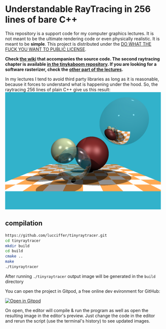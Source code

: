 # Understandable RayTracing in 256 lines of bare C++

This repository is a support code for my computer graphics lectures. It is not meant to be the ultimate rendering code or even physically realistic. It is meant to be **simple**. This project is distributed under the [DO WHAT THE FUCK YOU WANT TO PUBLIC LICENSE](https://en.wikipedia.org/wiki/WTFPL).

**Check [the wiki](https://github.com/ssloy/tinyraytracer/wiki) that accompanies the source code. The second raytracing chapter is available [in the tinykaboom repository](https://github.com/ssloy/tinykaboom/wiki). If you are looking for a software rasterizer, check the [other part of the lectures](https://github.com/ssloy/tinyrenderer/wiki).**

In my lectures I tend to avoid third party libraries as long as it is reasonable, because it forces to understand what is happening under the hood. So, the raytracing 256 lines of plain C++ give us this result:
![](https://raw.githubusercontent.com/ssloy/tinyraytracer/master/out.jpg)

## compilation
```sh
https://github.com/lucciffer/tinyraytracer.git
cd tinyraytracer
mkdir build
cd build
cmake ..
make
./tinyraytracer
```
After running `./tinyraytracer` output image will be generated in the `build` directory

You can open the project in Gitpod, a free online dev evironment for GitHub:

[![Open in Gitpod](https://gitpod.io/button/open-in-gitpod.svg)](https://gitpod.io/#https://github.com/ssloy/tinyraytracer)

On open, the editor will compile & run the program as well as open the resulting image in the editor's preview.
Just change the code in the editor and rerun the script (use the terminal's history) to see updated images.
